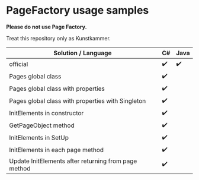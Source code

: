 # PageFactory usage samples

**Please do not use Page Factory.**

Treat this repository only as Kunstkammer.



| Solution / Language                                  | C#                 | Java               |
| ---------------------------------------------------- | ------------------ | ------------------ |
| official                                             | :heavy_check_mark: | :heavy_check_mark: |
| Pages global class                                   | :heavy_check_mark: |                    |
| Pages global class with properties                   | :heavy_check_mark: |                    |
| Pages global class with properties with Singleton    | :heavy_check_mark: |                    |
| InitElements in constructor                          | :heavy_check_mark: |                    |
| GetPageObject method                                 | :heavy_check_mark: |                    |
| InitElements in SetUp                                | :heavy_check_mark: |                    |
| InitElements in each page method                     | :heavy_check_mark: |                    |
| Update InitElements after returning from page method | :heavy_check_mark: |                    |

